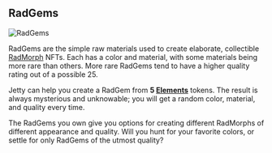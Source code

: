 ## RadGems

![RadGems](/quests-images/key/JettyConversation_MultipleRadGems.webp)

RadGems are the simple raw materials used to create elaborate, collectible [RadMorph](?glossaryAnchor=radmorphs) NFTs. Each has a color and material, with some materials being more rare than others. More rare RadGems tend to have a higher quality rating out of a possible 25.

Jetty can help you create a RadGem from **5 [Elements](?glossaryAnchor=elements)** tokens. The result is always mysterious and unknowable; you will get a random color, material, and quality every time.

The RadGems you own give you options for creating different RadMorphs of different appearance and quality. Will you hunt for your favorite colors, or settle for only RadGems of the utmost quality?

